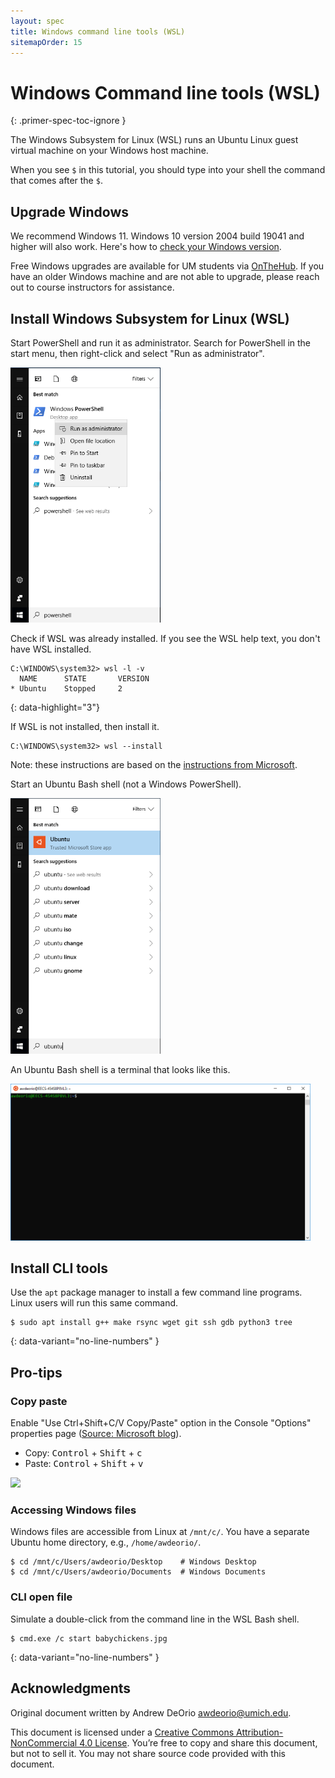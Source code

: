 ```yaml
---
layout: spec
title: Windows command line tools (WSL)
sitemapOrder: 15
---
```


Windows Command line tools (WSL)
================================
{: .primer-spec-toc-ignore }

The Windows Subsystem for Linux (WSL) runs an Ubuntu Linux guest virtual machine on your Windows host machine.

When you see `$` in this tutorial, you should type into your shell the command that comes after the `$`.

## Upgrade Windows
We recommend Windows 11.  Windows 10 version 2004 build 19041 and higher will also work.  Here's how to [check your Windows version](https://support.microsoft.com/en-us/help/4027391/windows-10-see-which-version-you-have).

Free Windows upgrades are available for UM students via [OnTheHub](https://its.umich.edu/computing/computers-software/software-services/onthehub). If you have an older Windows machine and are not able to upgrade, please reach out to course instructors for assistance.

## Install Windows Subsystem for Linux (WSL)
Start PowerShell and run it as administrator.  Search for PowerShell in the start menu, then right-click and select "Run as administrator".

<img src="images/wsl010.png" width="240px" />

Check if WSL was already installed.  If you see the WSL help text, you don't have WSL installed.
```console
C:\WINDOWS\system32> wsl -l -v
  NAME      STATE       VERSION
* Ubuntu    Stopped     2
```
{: data-highlight="3"}

If WSL is not installed, then install it.
```console
C:\WINDOWS\system32> wsl --install
```

Note: these instructions are based on the [instructions from Microsoft](https://docs.microsoft.com/en-us/windows/wsl/install).

Start an Ubuntu Bash shell (not a Windows PowerShell).

<img src="images/wsl020.png" width="240px" />

An Ubuntu Bash shell is a terminal that looks like this.

<img src="images/wsl030.png" width="480px" />

## Install CLI tools
Use the `apt` package manager to install a few command line programs.  Linux users will run this same command.
```console
$ sudo apt install g++ make rsync wget git ssh gdb python3 tree
```
{: data-variant="no-line-numbers" }

## Pro-tips

### Copy paste
Enable "Use Ctrl+Shift+C/V Copy/Paste" option in the Console "Options" properties page ([Source: Microsoft blog](https://devblogs.microsoft.com/commandline/copy-and-paste-arrives-for-linuxwsl-consoles/)).
- Copy: <kbd>Control</kbd> + <kbd>Shift</kbd> + <kbd>c</kbd>
- Paste: <kbd>Control</kbd> + <kbd>Shift</kbd> + <kbd>v</kbd>

<img src="https://devblogs.microsoft.com/wp-content/uploads/sites/33/2019/04/copy-paste.png" width=480px>

### Accessing Windows files
Windows files are accessible from Linux at `/mnt/c/`.  You have a separate Ubuntu home directory, e.g., `/home/awdeorio/`.
```console
$ cd /mnt/c/Users/awdeorio/Desktop    # Windows Desktop
$ cd /mnt/c/Users/awdeorio/Documents  # Windows Documents
```

### CLI open file
Simulate a double-click from the command line in the WSL Bash shell.
```console
$ cmd.exe /c start babychickens.jpg
```
{: data-variant="no-line-numbers" }


## Acknowledgments
Original document written by Andrew DeOrio awdeorio@umich.edu.

This document is licensed under a [Creative Commons Attribution-NonCommercial 4.0 License](https://creativecommons.org/licenses/by-nc/4.0/). You’re free to copy and share this document, but not to sell it. You may not share source code provided with this document.

